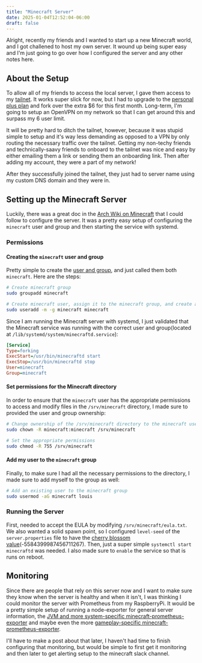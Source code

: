 ```yaml
---
title: "Minecraft Server"
date: 2025-01-04T12:52:04-06:00
draft: false
---
```


Alright, recently my friends and I wanted to start up a new Minecraft world, and
I got challened to host my own server. It wound up being super easy and I'm just
going to go over how I configured the server and any other notes here.

## About the Setup

To allow all of my friends to access the local server, I gave them access to my
[tailnet][]. It works super slick for now, but I had to upgrade to the [personal
plus plan][] and fork over the extra $6 for this first month. Long-term, I'm
going to setup an OpenVPN on my network so that I can get around this and
surpass my 6 user limit.

It will be pretty hard to ditch the tailnet, however, because it was stupid
simple to setup and it's way less demanding as opposed to a VPN by only routing
the necessary traffic over the tailnet. Getting my non-techy friends and
technically-saavy friends to onboard to the tailnet was nice and easy by either
emailing them a link or sending them an onboarding link. Then after adding my
account, they were a part of my network!

After they successfully joined the tailnet, they just had to server name using
my custom DNS domain and they were in.

## Setting up the Minecraft Server

Luckily, there was a great doc in the [Arch Wiki on Minecraft][] that I could
follow to configure the server. It was a pretty easy setup of configuring the
`minecraft` user and group and then starting the service with systemd.

### Permissions

#### Creating the `minecraft` user and group

Pretty simple to create the [user and group][], and just called them both
`minecraft`. Here are the steps:

```bash
# Create minecraft group
sudo groupadd minecraft

# Create minecraft user, assign it to the minecraft group, and create a home directory
sudo useradd -m -g minecraft minecraft
```

Since I am running the Minecraft server with systemd, I just validated that the
Minecraft service was running with the correct user and group(located at
`/lib/systemd/system/minecraftd.service`):

```ini
[Service]
Type=forking
ExecStart=/usr/bin/minecraftd start
ExecStop=/usr/bin/minecraftd stop
User=minecraft
Group=minecraft
```

#### Set permissions for the Minecraft directory

In order to ensure that the `minecraft` user has the appropriate permissions to
access and modify files in the `/srv/minecraft` directory, I made sure to
provided the user and group ownership:

```bash
# Change ownership of the /srv/minecraft directory to the minecraft user and group
sudo chown -R minecraft:minecraft /srv/minecraft

# Set the appropriate permissions
sudo chmod -R 755 /srv/minecraft
```

#### Add my user to the `minecraft` group

Finally, to make sure I had all the necessary permissions to the directory, I
made sure to add myself to the group as well:

```bash
# Add an existing user to the minecraft group
sudo usermod -aG minecraft louis
```

### Running the Server

First, needed to accept the EULA by modifying `/srv/minecraft/eula.txt`. We also
wanted a solid spawn point, so I configured `level-seed` of the
`server.properties` file to have the [cherry blossom
value][](-5584399987456711267). Then, just a super simple `systemctl start
minecraftd` was needed. I also made sure to `enable` the service so that is runs
on reboot.

## Monitoring

Since there are people that rely on this server now and I want to make sure they
know when the server is healthy and when it isn't, I was thinking I could
monitor the server with Prometheus from my RaspberryPi. It would be a pretty
simple setup of running a node-exporter for general server information, the [JVM
and more system-specific minecraft-prometheus-exporter][JVM monitor] and maybe
even the more [gameplay-specific minecraft-prometheus-exporter][minecraft
monitor].

I'll have to make a post about that later, I haven't had time to finish
configuring that monitoring, but would be simple to first get it monitoring and
then later to get alerting setup to the minecraft slack channel.

[Arch Wiki on Minecraft]: https://wiki.archlinux.org/title/Minecraft/Java_Edition_server
[cherry blossom value]: https://www.rockpapershotgun.com/best-minecraft-seeds-java-survival-seeds
[JVM monitor]: https://github.com/sladkoff/minecraft-prometheus-exporter
[minecraft monitor]: https://github.com/dirien/minecraft-prometheus-exporter
[personal plus plan]: https://tailscale.com/pricing?plan=personal
[tailnet]: https://tailscale.com/kb/1136/tailnet
[user and group]: https://wiki.archlinux.org/title/Users_and_groups

